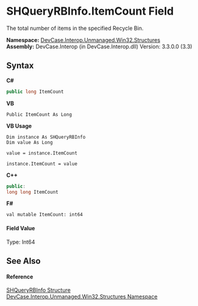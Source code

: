 # SHQueryRBInfo.ItemCount Field
 

The total number of items in the specified Recycle Bin.

**Namespace:**&nbsp;<a href="N_DevCase_Interop_Unmanaged_Win32_Structures">DevCase.Interop.Unmanaged.Win32.Structures</a><br />**Assembly:**&nbsp;DevCase.Interop (in DevCase.Interop.dll) Version: 3.3.0.0 (3.3)

## Syntax

**C#**<br />
``` C#
public long ItemCount
```

**VB**<br />
``` VB
Public ItemCount As Long
```

**VB Usage**<br />
``` VB Usage
Dim instance As SHQueryRBInfo
Dim value As Long

value = instance.ItemCount

instance.ItemCount = value
```

**C++**<br />
``` C++
public:
long long ItemCount
```

**F#**<br />
``` F#
val mutable ItemCount: int64
```


#### Field Value
Type: Int64

## See Also


#### Reference
<a href="T_DevCase_Interop_Unmanaged_Win32_Structures_SHQueryRBInfo">SHQueryRBInfo Structure</a><br /><a href="N_DevCase_Interop_Unmanaged_Win32_Structures">DevCase.Interop.Unmanaged.Win32.Structures Namespace</a><br />